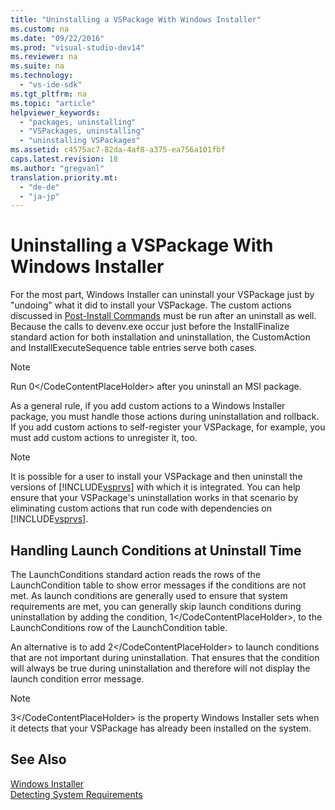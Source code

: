 ```yaml
---
title: "Uninstalling a VSPackage With Windows Installer"
ms.custom: na
ms.date: "09/22/2016"
ms.prod: "visual-studio-dev14"
ms.reviewer: na
ms.suite: na
ms.technology: 
  - "vs-ide-sdk"
ms.tgt_pltfrm: na
ms.topic: "article"
helpviewer_keywords: 
  - "packages, uninstalling"
  - "VSPackages, uninstalling"
  - "uninstalling VSPackages"
ms.assetid: c4575ac7-82da-4af8-a375-ea756a101fbf
caps.latest.revision: 18
ms.author: "gregvanl"
translation.priority.mt: 
  - "de-de"
  - "ja-jp"
---
```

# Uninstalling a VSPackage With Windows Installer
For the most part, Windows Installer can uninstall your VSPackage just by "undoing" what it did to install your VSPackage. The custom actions discussed in [Post-Install Commands](../vs140/commands-that-must-be-run-after-installation.md) must be run after an uninstall as well. Because the calls to devenv.exe occur just before the InstallFinalize standard action for both installation and uninstallation, the CustomAction and InstallExecuteSequence table entries serve both cases.  
  
> [!NOTE]
>  Run <CodeContentPlaceHolder>0\</CodeContentPlaceHolder> after you uninstall an MSI package.  
  
 As a general rule, if you add custom actions to a Windows Installer package, you must handle those actions during uninstallation and rollback. If you add custom actions to self-register your VSPackage, for example, you must add custom actions to unregister it, too.  
  
> [!NOTE]
>  It is possible for a user to install your VSPackage and then uninstall the versions of [!INCLUDE[vsprvs](../vs140/includes/vsprvs_md.md)] with which it is integrated. You can help ensure that your VSPackage's uninstallation works in that scenario by eliminating custom actions that run code with dependencies on [!INCLUDE[vsprvs](../vs140/includes/vsprvs_md.md)].  
  
## Handling Launch Conditions at Uninstall Time  
 The LaunchConditions standard action reads the rows of the LaunchCondition table to show error messages if the conditions are not met. As launch conditions are generally used to ensure that system requirements are met, you can generally skip launch conditions during uninstallation by adding the condition, <CodeContentPlaceHolder>1\</CodeContentPlaceHolder>, to the LaunchConditions row of the LaunchCondition table.  
  
 An alternative is to add <CodeContentPlaceHolder>2\</CodeContentPlaceHolder> to launch conditions that are not important during uninstallation. That ensures that the condition will always be true during uninstallation and therefore will not display the launch condition error message.  
  
> [!NOTE]
>  <CodeContentPlaceHolder>3\</CodeContentPlaceHolder> is the property Windows Installer sets when it detects that your VSPackage has already been installed on the system.  
  
## See Also  
 [Windows Installer](assetId:///187d8965-c79d-4ecb-8689-10930fa8b3b5)   
 [Detecting System Requirements](../vs140/detecting-system-requirements.md)